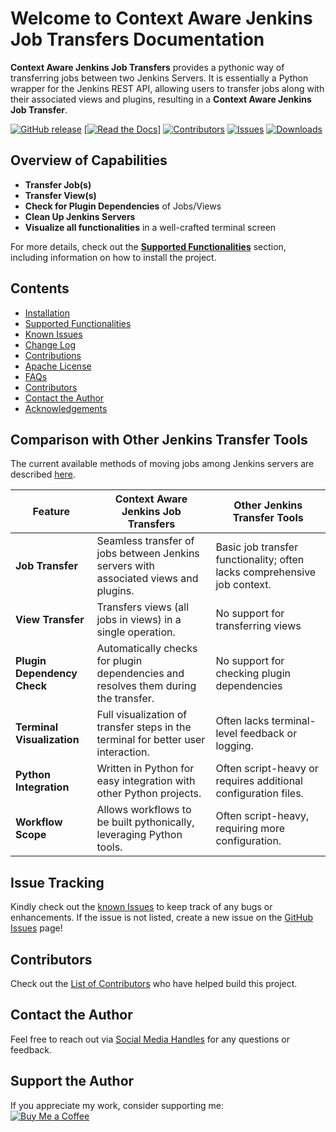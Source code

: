 # Welcome to Context Aware Jenkins Job Transfers Documentation

**Context Aware Jenkins Job Transfers** provides a pythonic way of transferring jobs between two Jenkins Servers. It is essentially a Python wrapper for the Jenkins REST API, allowing users to transfer jobs along with their associated views and plugins, resulting in a **Context Aware Jenkins Job Transfer**.

[![GitHub release](https://img.shields.io/github/v/release/joelkariyalil/Jenkins-Transfers?logo=github&style=for-the-badge)](https://github.com/joelkariyalil/Context-Aware-Jenkins-Job-Transfers/releases)
[[![Read the Docs](https://img.shields.io/readthedocs/context-aware-jenkins-transfers-documentation?style=for-the-badge)](https://pypi.org/project/Context-Aware-Jenkins-Job-Transfers/)]
[![Contributors](https://img.shields.io/github/contributors/joelkariyalil/Jenkins-Transfers?style=for-the-badge)](https://context-aware-jenkins-transfers-documentation.readthedocs.io/en/latest/contributors.html)
[![Issues](https://img.shields.io/github/issues/joelkariyalil/Jenkins-Transfers?style=for-the-badge)](https://github.com/joelkariyalil/Context-Aware-Jenkins-Job-Transfers/issues)
[![Downloads](https://img.shields.io/badge/Downloads-1000-brightgreen?style=for-the-badge)](https://pypi.org/project/context-aware-jenkins-job-transfers/)




## Overview of Capabilities

- **Transfer Job(s)**
- **Transfer View(s)**
- **Check for Plugin Dependencies** of Jobs/Views   
- **Clean Up Jenkins Servers**
- **Visualize all functionalities** in a well-crafted terminal screen

For more details, check out the [**Supported Functionalities**](https://context-aware-jenkins-transfers-documentation.readthedocs.io/en/latest/usage.html) section, including information on how to install the project.

## Contents

- [Installation](https://context-aware-jenkins-transfers-documentation.readthedocs.io/en/latest/installation.html)
- [Supported Functionalities](https://context-aware-jenkins-transfers-documentation.readthedocs.io/en/latest/usage.html)
- [Known Issues](https://context-aware-jenkins-transfers-documentation.readthedocs.io/en/latest/knownIssues.html)
- [Change Log](https://context-aware-jenkins-transfers-documentation.readthedocs.io/en/latest/changeLog.html)
- [Contributions](https://context-aware-jenkins-transfers-documentation.readthedocs.io/en/latest/contribution.html)
- [Apache License](https://context-aware-jenkins-transfers-documentation.readthedocs.io/en/latest/license.html)
- [FAQs](https://context-aware-jenkins-transfers-documentation.readthedocs.io/en/latest/FAQs.html)
- [Contributors](https://context-aware-jenkins-transfers-documentation.readthedocs.io/en/latest/contributors.html)
- [Contact the Author](https://context-aware-jenkins-transfers-documentation.readthedocs.io/en/latest/contact.html)
- [Acknowledgements](https://context-aware-jenkins-transfers-documentation.readthedocs.io/en/latest/acknowledgement.html)

## Comparison with Other Jenkins Transfer Tools

The current available methods of moving jobs among Jenkins servers are described [here](https://medium.com/@rajinikanthvadla9/jenkins-moving-from-one-server-to-another-server-methods-39437733b1e0).

| **Feature**                | **Context Aware Jenkins Job Transfers**                                                | **Other Jenkins Transfer Tools**                           |
|----------------------------|----------------------------------------------------------------------------------------|------------------------------------------------------------|
| **Job Transfer**            | Seamless transfer of jobs between Jenkins servers with associated views and plugins.    | Basic job transfer functionality; often lacks comprehensive job context. |
| **View Transfer**           | Transfers views (all jobs in views) in a single operation.                                    | No support for transferring views |
| **Plugin Dependency Check** | Automatically checks for plugin dependencies and resolves them during the transfer.     | No support for checking plugin dependencies          |
| **Terminal Visualization**  | Full visualization of transfer steps in the terminal for better user interaction.       | Often lacks terminal-level feedback or logging.             |
| **Python Integration**      | Written in Python for easy integration with other Python projects.                      | Often script-heavy or requires additional configuration files. |
| **Workflow Scope**          | Allows workflows to be built pythonically, leveraging Python tools.                     | Often script-heavy, requiring more configuration.           |

## Issue Tracking

Kindly check out the [known Issues](https://context-aware-jenkins-transfers-documentation.readthedocs.io/en/latest/knownIssues.html) to keep track of any bugs or enhancements. If the issue is not listed, create a new issue on the [GitHub Issues](https://github.com/joelkariyalil/Jenkins-Transfers/issues) page!

## Contributors

Check out the [List of Contributors](https://context-aware-jenkins-transfers-documentation.readthedocs.io/en/latest/contributors.html) who have helped build this project.

## Contact the Author

Feel free to reach out via [Social Media Handles](https://context-aware-jenkins-transfers-documentation.readthedocs.io/en/latest/contact.html#social-media-handles) for any questions or feedback.

## Support the Author

If you appreciate my work, consider supporting me:  
[![Buy Me a Coffee](https://img.shields.io/badge/Buy_Me_A_Coffee-F7DF1E?logo=buy-me-a-coffee&logoColor=black&style=for-the-badge)](https://buymeacoffee.com/joelkariyalil)
